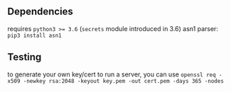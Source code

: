 ## Dependencies
requires `python3 >= 3.6` (`secrets` module introduced in 3.6)
asn1 parser: `pip3 install asn1`

## Testing
to generate your own key/cert to run a server, you can use `openssl req -x509 -newkey rsa:2048 -keyout key.pem -out cert.pem -days 365 -nodes`
